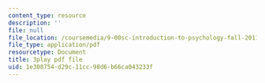 ```yaml
---
content_type: resource
description: ''
file: null
file_location: /coursemedia/9-00sc-introduction-to-psychology-fall-2011/1e308754d29c11cc98d6b66ca043233f_gRe7dy2HSTg.pdf
file_type: application/pdf
resourcetype: Document
title: 3play pdf file
uid: 1e308754-d29c-11cc-98d6-b66ca043233f
---
```

